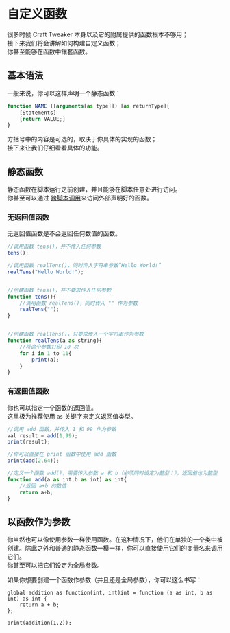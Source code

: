 # 自定义函数

很多时候 Craft Tweaker 本身以及它的附属提供的函数根本不够用；  
接下来我们将会讲解如何构建自定义函数；  
你甚至能够在函数中镶套函数。

## 基本语法
一般来说，你可以这样声明一个静态函数：

```js
function NAME ([arguments[as type]]) [as returnType]{
	[Statements]
	[return VALUE;]
}
```

方括号中的内容是可选的，取决于你具体的实现的函数；  
接下来让我们仔细看看具体的功能。


## 静态函数
静态函数在脚本运行之前创建，并且能够在脚本任意处进行访问。  
你甚至可以通过 [跨脚本调用](Cross-Script_Reference)来访问外部声明好的函数。


### 无返回值函数

无返回值函数是不会返回任何数值的函数。

```js
//调用函数 tens()，并不传入任何参数
tens();

//调用函数 realTens()，同时传入字符串参数“Hello World!”
realTens("Hello World!");


//创建函数 tens()，并不要求传入任何参数
function tens(){
	//调用函数 realTens()，同时传入 "" 作为参数
	realTens("");
}


//创建函数 realTens()，只要求传入一个字符串作为参数
function realTens(a as string){
	//将这个参数打印 10 次
	for i in 1 to 11{
		print(a);
	}
}
```

### 有返回值函数

你也可以指定一个函数的返回值。  
这里极为推荐使用 `as` 关键字来定义返回值类型。

```js
//调用 add 函数，并传入 1 和 99 作为参数
val result = add(1,99);
print(result);

//你可以直接在 print 函数中使用 add 函数
print(add(2,64));

//定义一个函数 add()，需要传入参数 a 和 b（必须同时设定为整型！），返回值也为整型
function add(a as int,b as int) as int{
	//返回 a+b 的数值
	return a+b;
}
```


## 以函数作为参数
你当然也可以像使用参数一样使用函数。在这种情况下，他们在单独的一个类中被创建。除此之外和普通的静态函数一模一样，你可以直接使用它们的变量名来调用它们。  
你甚至可以把它们设定为[全局参数](/AdvancedFunctions/Global_Static_Variables/)。

如果你想要创建一个函数作参数（并且还是全局参数），你可以这么书写：
```
global addition as function(int, int)int = function (a as int, b as int) as int {
	return a + b;
};

print(addition(1,2));
```
